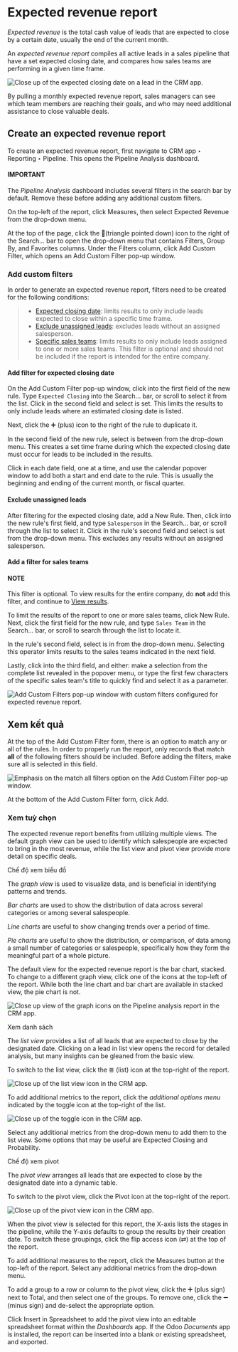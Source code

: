 # Expected revenue report

*Expected revenue* is the total cash value of leads that are expected to close by a certain date,
usually the end of the current month.

An *expected revenue report* compiles all active leads in a sales pipeline that have a set expected
closing date, and compares how sales teams are performing in a given time frame.

![Close up of the expected closing date on a lead in the CRM app.](applications/sales/crm/performance/expected_revenue_report/expected-revenue-closing.png)

By pulling a monthly expected revenue report, sales managers can see which team members are reaching
their goals, and who may need additional assistance to close valuable deals.

## Create an expected revenue report

To create an expected revenue report, first navigate to CRM app ‣ Reporting ‣
Pipeline. This opens the Pipeline Analysis dashboard.

#### IMPORTANT
The *Pipeline Analysis* dashboard includes several filters in the search bar by default. Remove
these before adding any additional custom filters.

On the top-left of the report, click Measures, then select Expected Revenue
from the drop-down menu.

At the top of the page, click the 🔻(triangle pointed down) icon to the right of the
Search... bar to open the drop-down menu that contains Filters,
Group By, and Favorites columns. Under the Filters column, click
Add Custom Filter, which opens an Add Custom Filter pop-up window.

<a id="expected-revenue-report-custom-filters"></a>

### Add custom filters

In order to generate an expected revenue report, filters need to be created for the following
conditions:

> - [Expected closing date](#expected-revenue-report-closing-date): limits results to only
>   include leads expected to close within a specific time frame.
> - [Exclude unassigned leads](#expected-revenue-report-unassigned-leads): excludes leads
>   without an assigned salesperson.
> - [Specific sales teams](#expected-revenue-report-sales-team): limits results to only include
>   leads assigned to one or more sales teams. This filter is optional and should not be included if
>   the report is intended for the entire company.

<a id="expected-revenue-report-closing-date"></a>

#### Add filter for expected closing date

On the Add Custom Filter pop-up window, click into the first field of the new rule.
Type `Expected Closing` into the Search... bar, or scroll to select it from the list.
Click in the second field and select is set. This limits the results to only include
leads where an estimated closing date is listed.

Next, click the ➕ (plus) icon to the right of the rule to duplicate it.

In the second field of the new rule, select is between from the drop-down menu. This
creates a set time frame during which the expected closing date must occur for leads to be included
in the results.

Click in each date field, one at a time, and use the calendar popover window to add both a start and
end date to the rule. This is usually the beginning and ending of the current month, or fiscal
quarter.

<a id="expected-revenue-report-unassigned-leads"></a>

#### Exclude unassigned leads

After filtering for the expected closing date, add a New Rule. Then, click into the new
rule's first field, and type `Salesperson` in the Search... bar, or scroll through the
list to select it. Click in the rule's second field and select is set from the drop-down
menu. This excludes any results without an assigned salesperson.

<a id="expected-revenue-report-sales-team"></a>

#### Add a filter for sales teams

#### NOTE
This filter is optional. To view results for the entire company, do **not** add this filter, and
continue to [View results](#expected-revenue-report-view-results).

To limit the results of the report to one or more sales teams, click New Rule. Next,
click the first field for the new rule, and type `Sales Team` in the Search... bar, or
scroll to search through the list to locate it.

In the rule's second field, select is in from the drop-down menu. Selecting this
operator limits results to the sales teams indicated in the next field.

Lastly, click into the third field, and either: make a selection from the complete list revealed in
the popover menu, or type the first few characters of the specific sales team's title to quickly
find and select it as a parameter.

![Add Custom Filters pop-up window with custom filters configured for expected revenue
report.](applications/sales/crm/performance/expected_revenue_report/custom-filters.png)

<a id="expected-revenue-report-view-results"></a>

## Xem kết quả

At the top of the Add Custom Filter form, there is an option to match any or
all of the rules. In order to properly run the report, only records that match **all**
of the following filters should be included. Before adding the filters, make sure all is
selected in this field.

![Emphasis on the match all filters option on the Add Custom Filter pop-up window.](applications/sales/crm/performance/expected_revenue_report/match-all-filters.png)

At the bottom of the Add Custom Filter form, click Add.

### Xem tuỳ chọn

The expected revenue report benefits from utilizing multiple views. The default graph view can be
used to identify which salespeople are expected to bring in the most revenue, while the list view
and pivot view provide more detail on specific deals.

Chế độ xem biểu đồ

The *graph view* is used to visualize data, and is beneficial in identifying patterns and
trends.

*Bar charts* are used to show the distribution of data across several categories or among
several salespeople.

*Line charts* are useful to show changing trends over a period of time.

*Pie charts* are useful to show the distribution, or comparison, of data among a small number
of categories or salespeople, specifically how they form the meaningful part of a whole
picture.

The default view for the expected revenue report is the bar chart, stacked. To change to a
different graph view, click one of the icons at the top-left of the report. While both the
line chart and bar chart are available in stacked view, the pie chart is not.

![Close up view of the graph icons on the Pipeline analysis report in the CRM app.](applications/sales/crm/performance/expected_revenue_report/graph-view-icons.png)

Xem danh sách

The *list view* provides a list of all leads that are expected to close by the designated
date. Clicking on a lead in list view opens the record for detailed analysis, but many
insights can be gleaned from the basic view.

To switch to the list view, click the ≣ (list) icon at the top-right of the
report.

![Close up of the list view icon in the CRM app.](applications/sales/crm/performance/expected_revenue_report/list-icon.png)

To add additional metrics to the report, click the *additional options menu* indicated by the
toggle icon at the top-right of the list.

![Close up of the toggle icon in the CRM app.](applications/sales/crm/performance/expected_revenue_report/toggle-icon.png)

Select any additional metrics from the drop-down menu to add them to the list view. Some
options that may be useful are Expected Closing and Probability.

Chế độ xem pivot

The *pivot view* arranges all leads that are expected to close by the designated date into a
dynamic table.

To switch to the pivot view, click the Pivot icon at the top-right of the report.

![Close up of the pivot view icon in the CRM app.](applications/sales/crm/performance/expected_revenue_report/pivot-view-icon.png)

When the pivot view is selected for this report, the X-axis lists the stages in
the pipeline, while the Y-axis defaults to group the results by their creation date. To switch
these groupings, click the flip access icon (⇄) at the top of the report.

To add additional measures to the report, click the Measures button at the
top-left of the report. Select any additional metrics from the drop-down menu.

To add a group to a row or column to the pivot view, click the ➕ (plus sign) next
to Total, and then select one of the groups. To remove one, click the
➖ (minus sign) and de-select the appropriate option.

Click Insert in Spreadsheet to add the pivot view into an editable spreadsheet
format within the *Dashboards* app. If the Odoo *Documents* app is installed, the report can
be inserted into a blank or existing spreadsheet, and exported.
